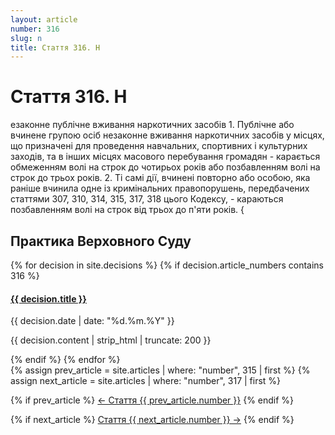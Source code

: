 ```yaml
---
layout: article
number: 316
slug: n
title: Стаття 316. Н
---
```


# Стаття 316. Н

езаконне публічне вживання наркотичних засобів 1. Публічне або вчинене групою осіб незаконне вживання наркотичних засобів у місцях, що призначені для проведення навчальних, спортивних і культурних заходів, та в інших місцях масового перебування громадян - карається обмеженням волі на строк до чотирьох років або позбавленням волі на строк до трьох років. 2. Ті самі дії, вчинені повторно або особою, яка раніше вчинила одне із кримінальних правопорушень, передбачених статтями 307, 310, 314, 315, 317, 318 цього Кодексу, - караються позбавленням волі на строк від трьох до п'яти років. {

## Практика Верховного Суду

<div class="decisions-container">
{% for decision in site.decisions %}
  {% if decision.article_numbers contains 316 %}
    <div class="decision-item">
      <h4><a href="{{ decision.url }}">{{ decision.title }}</a></h4>
      <p class="decision-date">{{ decision.date | date: "%d.%m.%Y" }}</p>
      <p class="decision-excerpt">{{ decision.content | strip_html | truncate: 200 }}</p>
    </div>
  {% endif %}
{% endfor %}
</div>

<div class="article-navigation">
  {% assign prev_article = site.articles | where: "number", 315 | first %}
  {% assign next_article = site.articles | where: "number", 317 | first %}
  
  {% if prev_article %}
    <a href="{{ prev_article.url }}" class="prev-article">← Стаття {{ prev_article.number }}</a>
  {% endif %}
  
  {% if next_article %}
    <a href="{{ next_article.url }}" class="next-article">Стаття {{ next_article.number }} →</a>
  {% endif %}
</div>
